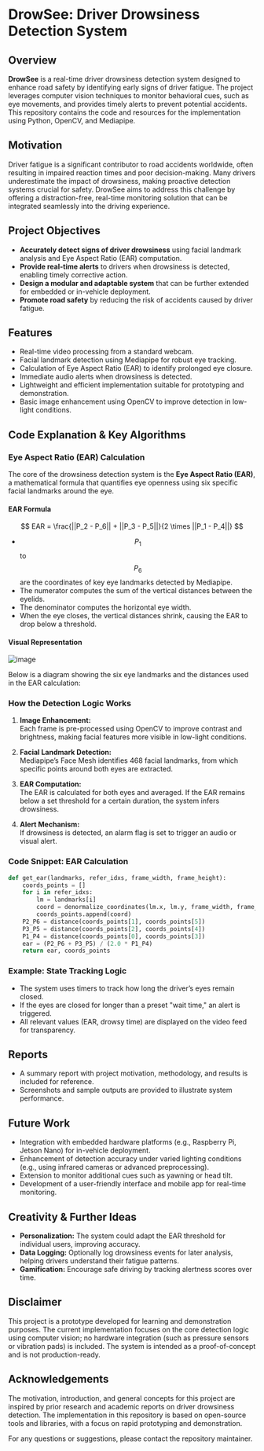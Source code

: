 # DrowSee: Driver Drowsiness Detection System
## Overview
**DrowSee** is a real-time driver drowsiness detection system designed to enhance road safety by identifying early signs of driver fatigue. The project leverages computer vision techniques to monitor behavioral cues, such as eye movements, and provides timely alerts to prevent potential accidents. This repository contains the code and resources for the implementation using Python, OpenCV, and Mediapipe.

## Motivation
Driver fatigue is a significant contributor to road accidents worldwide, often resulting in impaired reaction times and poor decision-making. Many drivers underestimate the impact of drowsiness, making proactive detection systems crucial for safety. DrowSee aims to address this challenge by offering a distraction-free, real-time monitoring solution that can be integrated seamlessly into the driving experience.

## Project Objectives
- **Accurately detect signs of driver drowsiness** using facial landmark analysis and Eye Aspect Ratio (EAR) computation.
- **Provide real-time alerts** to drivers when drowsiness is detected, enabling timely corrective action.
- **Design a modular and adaptable system** that can be further extended for embedded or in-vehicle deployment.
- **Promote road safety** by reducing the risk of accidents caused by driver fatigue.

## Features
- Real-time video processing from a standard webcam.
- Facial landmark detection using Mediapipe for robust eye tracking.
- Calculation of Eye Aspect Ratio (EAR) to identify prolonged eye closure.
- Immediate audio alerts when drowsiness is detected.
- Lightweight and efficient implementation suitable for prototyping and demonstration.
- Basic image enhancement using OpenCV to improve detection in low-light conditions.

## Code Explanation & Key Algorithms
### Eye Aspect Ratio (EAR) Calculation
The core of the drowsiness detection system is the **Eye Aspect Ratio (EAR)**, a mathematical formula that quantifies eye openness using six specific facial landmarks around the eye.

#### EAR Formula

$$
EAR = \frac{||P_2 - P_6|| + ||P_3 - P_5||}{2 \times ||P_1 - P_4||}
$$

- $$ P_1 $$ to $$ P_6 $$ are the coordinates of key eye landmarks detected by Mediapipe.
- The numerator computes the sum of the vertical distances between the eyelids.
- The denominator computes the horizontal eye width.
- When the eye closes, the vertical distances shrink, causing the EAR to drop below a threshold.

#### Visual Representation

![image](https://github.com/user-attachments/assets/14dbcf0e-8a43-4360-94b3-59e21f80495b)


Below is a diagram showing the six eye landmarks and the distances used in the EAR calculation:
### How the Detection Logic Works
1. **Image Enhancement:**  
   Each frame is pre-processed using OpenCV to improve contrast and brightness, making facial features more visible in low-light conditions.

2. **Facial Landmark Detection:**  
   Mediapipe’s Face Mesh identifies 468 facial landmarks, from which specific points around both eyes are extracted.

3. **EAR Computation:**  
   The EAR is calculated for both eyes and averaged. If the EAR remains below a set threshold for a certain duration, the system infers drowsiness.

4. **Alert Mechanism:**  
   If drowsiness is detected, an alarm flag is set to trigger an audio or visual alert.

### Code Snippet: EAR Calculation
```python
def get_ear(landmarks, refer_idxs, frame_width, frame_height):
    coords_points = []
    for i in refer_idxs:
        lm = landmarks[i]
        coord = denormalize_coordinates(lm.x, lm.y, frame_width, frame_height)
        coords_points.append(coord)
    P2_P6 = distance(coords_points[1], coords_points[5])
    P3_P5 = distance(coords_points[2], coords_points[4])
    P1_P4 = distance(coords_points[0], coords_points[3])
    ear = (P2_P6 + P3_P5) / (2.0 * P1_P4)
    return ear, coords_points
```

### Example: State Tracking Logic
- The system uses timers to track how long the driver’s eyes remain closed.
- If the eyes are closed for longer than a preset "wait time," an alert is triggered.
- All relevant values (EAR, drowsy time) are displayed on the video feed for transparency.

## Reports
- A summary report with project motivation, methodology, and results is included for reference.
- Screenshots and sample outputs are provided to illustrate system performance.

## Future Work
- Integration with embedded hardware platforms (e.g., Raspberry Pi, Jetson Nano) for in-vehicle deployment.
- Enhancement of detection accuracy under varied lighting conditions (e.g., using infrared cameras or advanced preprocessing).
- Extension to monitor additional cues such as yawning or head tilt.
- Development of a user-friendly interface and mobile app for real-time monitoring.

## Creativity & Further Ideas
- **Personalization:** The system could adapt the EAR threshold for individual users, improving accuracy.
- **Data Logging:** Optionally log drowsiness events for later analysis, helping drivers understand their fatigue patterns.
- **Gamification:** Encourage safe driving by tracking alertness scores over time.

## Disclaimer
This project is a prototype developed for learning and demonstration purposes. The current implementation focuses on the core detection logic using computer vision; no hardware integration (such as pressure sensors or vibration pads) is included. The system is intended as a proof-of-concept and is not production-ready.

## Acknowledgements
The motivation, introduction, and general concepts for this project are inspired by prior research and academic reports on driver drowsiness detection. The implementation in this repository is based on open-source tools and libraries, with a focus on rapid prototyping and demonstration.

For any questions or suggestions, please contact the repository maintainer.
